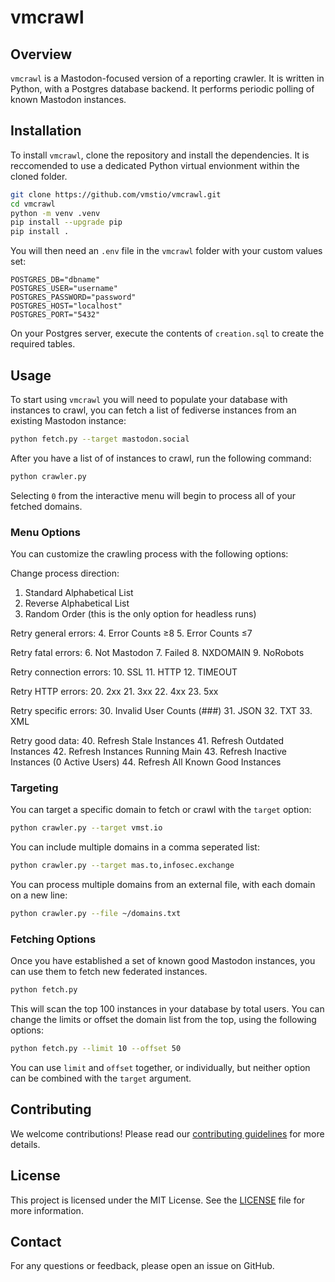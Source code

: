 # vmcrawl

## Overview

`vmcrawl` is a Mastodon-focused version of a reporting crawler.
It is written in Python, with a Postgres database backend.
It performs periodic polling of known Mastodon instances.

## Installation

To install `vmcrawl`, clone the repository and install the dependencies.
It is reccomended to use a dedicated Python virtual envionment within the cloned folder.

```bash
git clone https://github.com/vmstio/vmcrawl.git
cd vmcrawl
python -m venv .venv
pip install --upgrade pip
pip install .
```

You will then need an `.env` file in the `vmcrawl` folder with your custom values set:

```
POSTGRES_DB="dbname"
POSTGRES_USER="username"
POSTGRES_PASSWORD="password"
POSTGRES_HOST="localhost"
POSTGRES_PORT="5432"
```

On your Postgres server, execute the contents of `creation.sql` to create the required tables.

## Usage

To start using `vmcrawl` you will need to populate your database with instances to crawl, you can fetch a list of fediverse instances from an existing Mastodon instance:

```bash
python fetch.py --target mastodon.social
```

After you have a list of of instances to crawl, run the following command:

```bash
python crawler.py
```

Selecting `0` from the interactive menu will begin to process all of your fetched domains.

### Menu Options

You can customize the crawling process with the following options:

Change process direction:
1. Standard Alphabetical List
2. Reverse Alphabetical List
3. Random Order (this is the only option for headless runs)

Retry general errors:
4. Error Counts ≥8
5. Error Counts ≤7

Retry fatal errors:
6. Not Mastodon
7. Failed
8. NXDOMAIN
9. NoRobots

Retry connection errors:
10. SSL
11. HTTP
12. TIMEOUT

Retry HTTP errors:
20. 2xx
21. 3xx
22. 4xx
23. 5xx

Retry specific errors:
30. Invalid User Counts (###)
31. JSON
32. TXT
33. XML

Retry good data:
40. Refresh Stale Instances
41. Refresh Outdated Instances
42. Refresh Instances Running Main
43. Refresh Inactive Instances (0 Active Users)
44. Refresh All Known Good Instances

### Targeting

You can target a specific domain to fetch or crawl with the `target` option:

```bash
python crawler.py --target vmst.io
```

You can include multiple domains in a comma seperated list:

```bash
python crawler.py --target mas.to,infosec.exchange
```

You can process multiple domains from an external file, with each domain on a new line:

```bash
python crawler.py --file ~/domains.txt
```

### Fetching Options

Once you have established a set of known good Mastodon instances, you can use them to fetch new federated instances.

```bash
python fetch.py
```

This will scan the top 100 instances in your database by total users.
You can change the limits or offset the domain list from the top, using the following options:

```bash
python fetch.py --limit 10 --offset 50
```

You can use `limit` and `offset` together, or individually, but neither option can be combined with the `target` argument.

## Contributing

We welcome contributions! Please read our [contributing guidelines](CONTRIBUTING.md) for more details.

## License

This project is licensed under the MIT License. See the [LICENSE](LICENSE) file for more information.

## Contact

For any questions or feedback, please open an issue on GitHub.